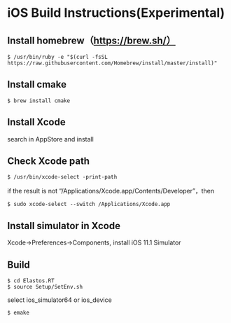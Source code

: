 # iOS Build Instructions(Experimental)

## Install homebrew（https://brew.sh/）

```
$ /usr/bin/ruby -e "$(curl -fsSL https://raw.githubusercontent.com/Homebrew/install/master/install)"
```

## Install cmake
```
$ brew install cmake
```

## Install Xcode
search in AppStore and install

## Check Xcode path

```
$ /usr/bin/xcode-select -print-path
```

if the result is not “/Applications/Xcode.app/Contents/Developer”，then 
```
$ sudo xcode-select --switch /Applications/Xcode.app
```

## Install simulator in Xcode

Xcode->Preferences->Components, install iOS 11.1 Simulator

## Build

```
$ cd Elastos.RT
$ source Setup/SetEnv.sh
```

select ios_simulator64 or ios_device 

```
$ emake
```

